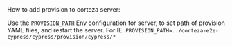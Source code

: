 ##

How to add provision to corteza server: 

Use the `PROVISION_PATH` Env configuration for server, to set path of provision YAML files, and restart the server.
For IE. `PROVISION_PATH=../corteza-e2e-cypress/cypress/provision/cypress/*`
